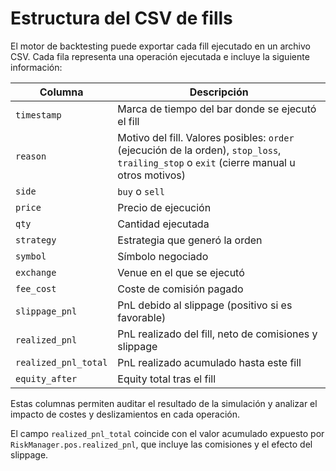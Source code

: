 # Estructura del CSV de fills

El motor de backtesting puede exportar cada fill ejecutado en un archivo CSV.
Cada fila representa una operación ejecutada e incluye la siguiente información:

| Columna | Descripción |
| --- | --- |
| `timestamp` | Marca de tiempo del bar donde se ejecutó el fill |
| `reason` | Motivo del fill. Valores posibles: `order` (ejecución de la orden), `stop_loss`, `trailing_stop` o `exit` (cierre manual u otros motivos) |
| `side` | `buy` o `sell` |
| `price` | Precio de ejecución |
| `qty` | Cantidad ejecutada |
| `strategy` | Estrategia que generó la orden |
| `symbol` | Símbolo negociado |
| `exchange` | Venue en el que se ejecutó |
| `fee_cost` | Coste de comisión pagado |
| `slippage_pnl` | PnL debido al slippage (positivo si es favorable) |
| `realized_pnl` | PnL realizado del fill, neto de comisiones y slippage |
| `realized_pnl_total` | PnL realizado acumulado hasta este fill |
| `equity_after` | Equity total tras el fill |

Estas columnas permiten auditar el resultado de la simulación y analizar el
impacto de costes y deslizamientos en cada operación.

El campo `realized_pnl_total` coincide con el valor acumulado expuesto por
`RiskManager.pos.realized_pnl`, que incluye las comisiones y el efecto del
slippage.
